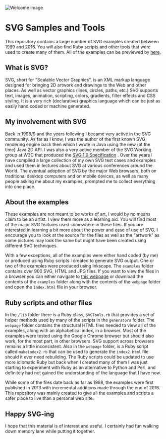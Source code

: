 ![Welcome image](../images/Welcome2.png)
# SVG Samples and Tools

This repository contains a large number of SVG examples created between 1989 and 2016. You will also find Ruby scripts and other tools that were used to create many of them. All of the examples can be previewed by [here](https://kelvinlawrence.net/svg/).

## What is SVG?
SVG, short for "Scalable Vector Graphics", is an XML markup language designed for bringing 2D artwork and drawings to the Web and other places. As well as vector graphics (lines, circles, paths, etc.) SVG supports text, images, animation, scripting, colors, gradients, filter effects and CSS styling.  It is a very rich (declarative) graphics language which can be just as easily hand coded or machine generated.
      
## My involvement with SVG
Back in 1998/9 and the years following I became very active in the SVG community. As far as I know, I was the author of the first known SVG rendering engine back then which I
wrote in Java using the new (at the time) Java 2D API. I was also a very active member of the SVG Working group at W3C that produced the [SVG 1.0
Specification](http://www.w3.org/TR/SVG10/) .  Over the years I have compiled a large collection of my own SVG test cases and examples and used them in lectures about SVG at
various conferences around the World. The eventual adoption of SVG by the major Web browsers, both on traditional desktop computers and on mobile devices, as well as many
people asking me about my examples, prompted me to collect everything into one place. 

## About the examples
These examples are not meant to be works of art, I would by no means claim to be an artist. I view them more as a learning aid.  You will find most of the major SVG features
used somewhere in these files. If you are interested in learning a bit more about the power and ease of use of SVG, I encourage you to look at the source for the files as well
as the "artwork" as some pictures may look the same but might have been created using different SVG techniques.

With a few exceptions, all of the examples were either hand coded (by me) or produced using Ruby scripts I created to generate SVG output. One or two of the examples were
produced using Inkscape. The `examples` folder contains over 900 SVG, HTML and JPG files. If you want to view the files in a browser you can either navigate to [this webpage](https://kelvinlawrence.net/svg/) or download the contents of the `examples` folder along with the contents of the `webpage` folder and open the `index.html` file in your browser.

## Ruby scripts and other files
In the `/lib` folder there is a Ruby class, `SVGTools.rb` that provides a set of helper methods used by many of the scripts in the `generators` folder. The `webpage` folder contains the structural HTML files needed to view all of the examples, along with an alphabetical index, in a browser. Most of the examples were tested using the Google Chrome browser but should also work, for the most part, in other browsers. SVG support across browsers remains a little inconsistent. Also in the `webpage` folder, is a Ruby script called `makeindex2.rb` that can be used to generate the `index2.html` file should it ever need rebuilding. The Ruby scripts could be updated to use more idiomatic Ruby but back when I created many of them I was just starting to experiment with Ruby as an alternative to Python and Perl, and definitely had not gained the understanding of the language that I have now.

While some of the files date back as far as 1998, the examples were first published in 2013 with incremental additions made through the end of 2016. This repository was mainly created to give all the examples and scripts a safer place to live than a personal web site.

## Happy SVG-ing

I hope that this material is of interest and useful. I certainly had fun walking down memory lane while putting it together.
